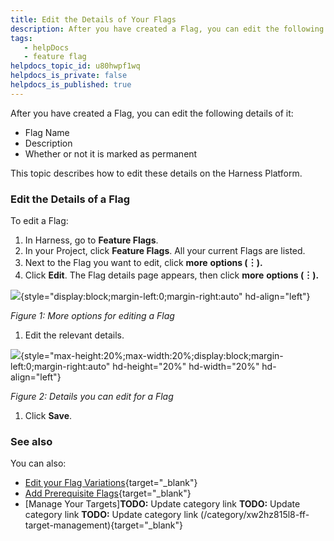 ```yaml
---
title: Edit the Details of Your Flags
description: After you have created a Flag, you can edit the following details of it&#58; Flag Name. Description. Whether or not it is marked as permanent. This topic describes how to edit these details on the Harnes…
tags: 
   - helpDocs
   - feature flag
helpdocs_topic_id: u80hwpf1wq
helpdocs_is_private: false
helpdocs_is_published: true
---
```


After you have created a Flag, you can edit the following details of it:

-   Flag Name
-   Description
-   Whether or not it is marked as permanent

This topic describes how to edit these details on the Harness Platform.

### Edit the Details of a Flag

To edit a Flag:

1.  In Harness, go to **Feature Flags**.
2.  In your Project, click **Feature Flags**. All your current Flags are
    listed.
3.  Next to the Flag you want to edit, click **more** **options (︙).**
4.  Click **Edit**. The Flag details page appears, then click **more**
    **options (︙).**

![](https://files.helpdocs.io/kw8ldg1itf/articles/u80hwpf1wq/1660572694398/2022-08-15-15-09-51.png){style="display:block;margin-left:0;margin-right:auto"
hd-align="left"}

*Figure 1: More options for editing a Flag*

1.  Edit the relevant details.

![](https://files.helpdocs.io/kw8ldg1itf/articles/u80hwpf1wq/1660572729308/2022-08-15-15-09-21.png){style="max-height:20%;max-width:20%;display:block;margin-left:0;margin-right:auto"
hd-height="20%" hd-width="20%" hd-align="left"}

*Figure 2: Details you can edit for a Flag*

1.  Click **Save**.

### See also

You can also:

-   [Edit your Flag
    Variations](manage-variations.md){target="_blank"}
-   [Add Prerequisite
    Flags](../ff-adding-prereqs/add-prerequisites-to-feature-flag.md){target="_blank"}
-   [Manage Your
    Targets]**TODO:** Update category link **TODO:** Update category link **TODO:** Update category link (/category/xw2hz815l8-ff-target-management){target="_blank"}
